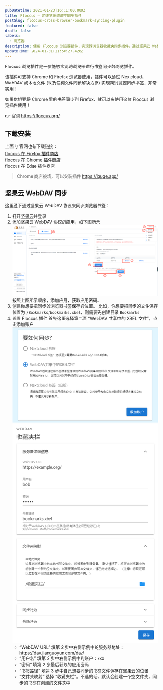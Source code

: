 ```yaml
---
pubDatetime: 2021-01-23T16:11:00.000Z
title: Floccus – 跨浏览器收藏夹同步插件
postSlug: floccus-cross-browser-bookmark-syncing-plugin
featured: false
draft: false
labels:
  - 浏览器
description: 使用 Floccus 浏览器插件，实现跨浏览器收藏夹同步插件。通过坚果云 WebDAV 协议来同步浏览器书签
updateTime: 2024-01-01T11:50:27.426Z
---
```


Floccus 浏览插件是一款能够实现跨浏览器进行书签同步的浏览插件。

该插件可支持 Chrome 和 Firefox 浏览器使用，插件可以通过 Nextcloud，WebDAV 或本地文件 (以及任何文件同步解决方案) 实现跨浏览器同步书签，非常实用！

如果你想要将 Chrome 里的书签同步到 Firefox，就可以来使用这款 Floccus 浏览插件使用！

👉 官网 <https://floccus.org/>

## 下载安装

上面 👆 官网也有下载链接：  
[floccus 在 Firefox 插件商店](https://addons.mozilla.org/en-US/firefox/addon/floccus/)  
[floccus 在 Chrome 插件商店](https://chrome.google.com/webstore/detail/floccus/fnaicdffflnofjppbagibeoednhnbjhg>)  
[floccus 在 Edge 插件商店](https://microsoftedge.microsoft.com/addons/detail/gjkddcofhiifldbllobcamllmanombji)

> Chrome 商店被墙，可以安装插件 <https://iguge.app/>

## 坚果云 WebDAV 同步

这里说下通过坚果云 WebDAV 协议来同步浏览器书签：

1. 打开[坚果云](https://www.jianguoyun.com/#/)并登录
1. 添加坚果云 WebDAV 协议的应用，如下图所示
   ![image](../../assets/images/floccus-cross-browser-bookmark-syncing-plugin-1.png)
   按照上图所示顺序，添加应用，获取应用密码。
1. 创建你想要把同步的浏览器书签保存的位置。
   比如，你想要把同步的文件保存位置为 `/Bookmarks/bookmarks.xbel`，则需要先创建目录 `Bookmarks`
1. 设置 Floccus 插件
   首先这里选择第二项 “WebDAV 共享中的 XBEL 文件”，点击添加账户
   ![image](../../assets/images/floccus-cross-browser-bookmark-syncing-plugin-2.png)
   ![image](../../assets/images/floccus-cross-browser-bookmark-syncing-plugin-3.png)
   - “WebDAV URL” 填第 2 步中右侧示例中的服务器地址：<https://dav.jianguoyun.com/dav/>
   - “用户名” 填第 2 步中右侧示例中的账户：xxx
   - “密码” 填第 2 步最后获取的应用密码
   - “书签路径” 填第 3 步中自己想要同步的书签文件保存在坚果云的位置
   - “文件夹映射” 选择 “收藏夹栏”。不选的话，默认会创建一个空文件夹，同步的书签在创建的文件夹中
